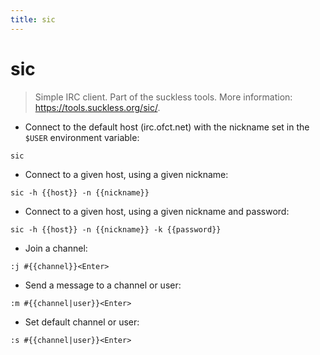 ```yaml
---
title: sic
---
```

# sic

> Simple IRC client.
> Part of the suckless tools.
> More information: <https://tools.suckless.org/sic/>.

- Connect to the default host (irc.ofct.net) with the nickname set in the `$USER` environment variable:

`sic`

- Connect to a given host, using a given nickname:

`sic -h {{host}} -n {{nickname}}`

- Connect to a given host, using a given nickname and password:

`sic -h {{host}} -n {{nickname}} -k {{password}}`

- Join a channel:

`:j #{{channel}}<Enter>`

- Send a message to a channel or user:

`:m #{{channel|user}}<Enter>`

- Set default channel or user:

`:s #{{channel|user}}<Enter>`
